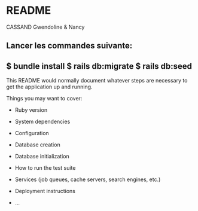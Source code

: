 # README
CASSAND Gwendoline & Nancy


Lancer les commandes suivante:
---------------------
$ bundle install
$ rails db:migrate
$ rails db:seed
--------------------


This README would normally document whatever steps are necessary to get the
application up and running.

Things you may want to cover:

* Ruby version

* System dependencies

* Configuration

* Database creation

* Database initialization

* How to run the test suite

* Services (job queues, cache servers, search engines, etc.)

* Deployment instructions

* ...
